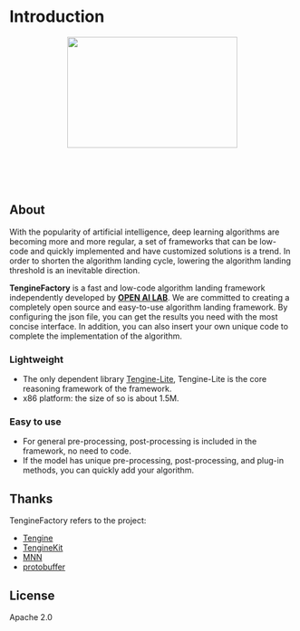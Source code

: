 # Introduction
<div align=center><img width="300" height="196" src="https://openailab.oss-cn-shenzhen.aliyuncs.com/logo/tenginefactory2.png"/></div>
<br></br> 
<br></br> 


## About
With the popularity of artificial intelligence, deep learning algorithms are becoming more and more regular, a set of frameworks that can be low-code and quickly implemented and have customized solutions is a trend. In order to shorten the algorithm landing cycle, lowering the algorithm landing threshold is an inevitable direction.

**TengineFactory** is a fast and low-code algorithm landing framework independently developed by **[OPEN AI LAB](http://www.openailab.com)**. We are committed to creating a completely open source and easy-to-use algorithm landing framework. By configuring the json file, you can get the results you need with the most concise interface. In addition, you can also insert your own unique code to complete the implementation of the algorithm.

### Lightweight
- The only dependent library [Tengine-Lite](https://github.com/OAID/Tengine), Tengine-Lite is the core reasoning framework of the framework.
- x86 platform: the size of so is about 1.5M.

### Easy to use
- For general pre-processing, post-processing is included in the framework, no need to code.
- If the model has unique pre-processing, post-processing, and plug-in methods, you can quickly add your algorithm.

## Thanks
TengineFactory refers to the project:
- [Tengine](https://github.com/OAID/Tengine)
- [TengineKit](https://github.com/OAID/TengineKit)
- [MNN](https://github.com/alibaba/MNN)
- [protobuffer](https://github.com/protocolbuffers/protobuf)

## License
Apache 2.0